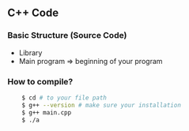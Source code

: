 ## C++ Code

### Basic Structure (Source Code)
* Library
* Main program => beginning of your program

### How to compile?
```bash
    $ cd # to your file path
    $ g++ --version # make sure your installation
    $ g++ main.cpp
    $ ./a
```